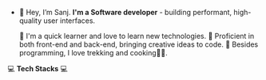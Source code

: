 - 👋 Hey, I’m Sanj. **I'm a Software developer** - building performant, high-quality user interfaces.

  🧠 I'm a quick learner and love to learn new technologies.
  💪 Proficient in both front-end and back-end, bringing creative ideas to code.
  🚵 Besides programming, I love trekking and cooking👨‍🍳.


💻 **Tech Stacks** 💻



